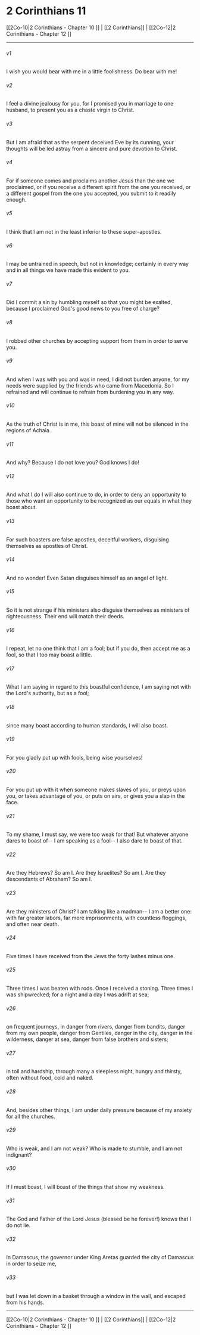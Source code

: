 # 2 Corinthians 11

[[2Co-10|2 Corinthians - Chapter 10 ]] | [[2 Corinthians]] | [[2Co-12|2 Corinthians - Chapter 12 ]]
***

###### v1
I wish you would bear with me in a little foolishness. Do bear with me!
###### v2
I feel a divine jealousy for you, for I promised you in marriage to one husband, to present you as a chaste virgin to Christ.
###### v3
But I am afraid that as the serpent deceived Eve by its cunning, your thoughts will be led astray from a sincere and pure devotion to Christ.
###### v4
For if someone comes and proclaims another Jesus than the one we proclaimed, or if you receive a different spirit from the one you received, or a different gospel from the one you accepted, you submit to it readily enough.
###### v5
I think that I am not in the least inferior to these super-apostles.
###### v6
I may be untrained in speech, but not in knowledge; certainly in every way and in all things we have made this evident to you.
###### v7
Did I commit a sin by humbling myself so that you might be exalted, because I proclaimed God's good news to you free of charge?
###### v8
I robbed other churches by accepting support from them in order to serve you.
###### v9
And when I was with you and was in need, I did not burden anyone, for my needs were supplied by the friends who came from Macedonia. So I refrained and will continue to refrain from burdening you in any way.
###### v10
As the truth of Christ is in me, this boast of mine will not be silenced in the regions of Achaia.
###### v11
And why? Because I do not love you? God knows I do!
###### v12
And what I do I will also continue to do, in order to deny an opportunity to those who want an opportunity to be recognized as our equals in what they boast about.
###### v13
For such boasters are false apostles, deceitful workers, disguising themselves as apostles of Christ.
###### v14
And no wonder! Even Satan disguises himself as an angel of light.
###### v15
So it is not strange if his ministers also disguise themselves as ministers of righteousness. Their end will match their deeds.
###### v16
I repeat, let no one think that I am a fool; but if you do, then accept me as a fool, so that I too may boast a little.
###### v17
What I am saying in regard to this boastful confidence, I am saying not with the Lord's authority, but as a fool;
###### v18
since many boast according to human standards, I will also boast.
###### v19
For you gladly put up with fools, being wise yourselves!
###### v20
For you put up with it when someone makes slaves of you, or preys upon you, or takes advantage of you, or puts on airs, or gives you a slap in the face.
###### v21
To my shame, I must say, we were too weak for that! But whatever anyone dares to boast of-- I am speaking as a fool-- I also dare to boast of that.
###### v22
Are they Hebrews? So am I. Are they Israelites? So am I. Are they descendants of Abraham? So am I.
###### v23
Are they ministers of Christ? I am talking like a madman-- I am a better one: with far greater labors, far more imprisonments, with countless floggings, and often near death.
###### v24
Five times I have received from the Jews the forty lashes minus one.
###### v25
Three times I was beaten with rods. Once I received a stoning. Three times I was shipwrecked; for a night and a day I was adrift at sea;
###### v26
on frequent journeys, in danger from rivers, danger from bandits, danger from my own people, danger from Gentiles, danger in the city, danger in the wilderness, danger at sea, danger from false brothers and sisters;
###### v27
in toil and hardship, through many a sleepless night, hungry and thirsty, often without food, cold and naked.
###### v28
And, besides other things, I am under daily pressure because of my anxiety for all the churches.
###### v29
Who is weak, and I am not weak? Who is made to stumble, and I am not indignant?
###### v30
If I must boast, I will boast of the things that show my weakness.
###### v31
The God and Father of the Lord Jesus (blessed be he forever!) knows that I do not lie.
###### v32
In Damascus, the governor under King Aretas guarded the city of Damascus in order to seize me,
###### v33
but I was let down in a basket through a window in the wall, and escaped from his hands.

***

[[2Co-10|2 Corinthians - Chapter 10 ]] | [[2 Corinthians]] | [[2Co-12|2 Corinthians - Chapter 12 ]]
